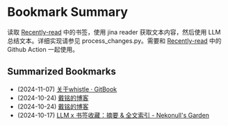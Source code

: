 # Bookmark Summary 
读取 [Recently-read](https://github.com/cxymq/Recently-read) 中的书签，使用 jina reader 获取文本内容，然后使用 LLM 总结文本。详细实现请参见 process_changes.py。需要和 [Recently-read](https://github.com/cxymq/Recently-read) 中的 Github Action 一起使用。
    
## Summarized Bookmarks
- (2024-11-07) [关于whistle · GitBook](202411/2024-11-07-%E5%85%B3%E4%BA%8Ewhistle-%C2%B7-gitbook.md)
- (2024-10-24) [戴铭的博客](202410/2024-10-24-%E6%88%B4%E9%93%AD%E7%9A%84%E5%8D%9A%E5%AE%A2.md)
- (2024-10-24) [戴铭的博客](202410/2024-10-24-%E6%88%B4%E9%93%AD%E7%9A%84%E5%8D%9A%E5%AE%A2.md)
- (2024-10-17) [LLM x 书签收藏：摘要 & 全文索引 - Nekonull's Garden](202410/2024-10-17-llm-x-%E4%B9%A6%E7%AD%BE%E6%94%B6%E8%97%8F%EF%BC%9A%E6%91%98%E8%A6%81-%26-%E5%85%A8%E6%96%87%E7%B4%A2%E5%BC%95---nekonull%27s-garden.md)
